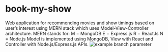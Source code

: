 # book-my-show
Web application for recommending movies and show timings based on user’s interest using MERN stack which uses Model-View-Controller architecture.
MERN stands for: M = MongoDB E = Express.js R = ReactJs N = Node.js
Model is implemented using MongoDB, View with React and Controller with Node.js/Express.js APIs.
![example branch parameter](https://www.repostatus.org/badges/latest/active.svg)

